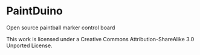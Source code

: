 # PaintDuino


Open source paintball marker control board

This work is licensed under a Creative Commons Attribution-ShareAlike 3.0 Unported License.
